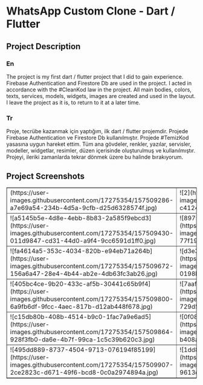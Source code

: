 # WhatsApp Custom Clone - Dart / Flutter

## Project Description
### En
The project is my first dart / flutter project that I did to gain experience. Firebase Authentication and Firestore Db are used in the project. I acted in accordance with the #CleanKod law in the project. All main bodies, colors, texts, services, models, widgets, images are created and used in the layout. I leave the project as it is, to return to it at a later time.
</br>
### Tr
Proje, tecrübe kazanmak için yaptığım, ilk dart / flutter projemdir. Projede Firebase Authentication ve Firestore Db kullanılmıştır. Projede #TemizKod yasasına uygun hareket ettim. Tüm ana gövdeler, renkler, yazılar, servisler, modeller, widgetlar, resimler, düzen içerisinde oluşturulmuş ve kullanılmıştır. Projeyi, ileriki zamanlarda tekrar dönmek üzere bu halinde bırakıyorum. 
## Project Screenshots
<table border='1'>
  <tr>
    <td>(https://user-images.githubusercontent.com/17275354/157509286-a7e69a54-234b-4d5a-9cfb-d25d6328574f.jpg)</td>
    <td>![2](https://user-images.githubusercontent.com/17275354/157509307-c412484a-ade9-42f6-abd9-5c8474a24a83.jpg)</td>
  </tr>
  <tr>
    <td>![a5145b5e-4d8e-4ebb-8b83-2a585f9ebcd3](https://user-images.githubusercontent.com/17275354/157509430-011d9847-cd31-44d0-a9f4-9cc6591d1ff0.jpg)</td>
    <td>![8975d109-ec2a-4f16-be22-e51ccbbb495f](https://user-images.githubusercontent.com/17275354/157509473-77f1997a-ade7-4c71-b9e7-0b04c508d366.jpg)</td>
    <td>![1741b38c-e6e4-472c-8dda-00ba2d3ee25a](https://user-images.githubusercontent.com/17275354/157509518-3303d4ae-56eb-4fc4-9935-494c5903419b.jpg)</td>
  </tr>
  <tr>
    <td>![fa4614a5-353c-4034-820b-e94eb71a264b](https://user-images.githubusercontent.com/17275354/157509672-156a6a47-28e4-4b44-ab2e-4db63fc3ab26.jpg)</td>
    <td>![d3e3afe7-154e-4bf3-9482-fb1dd412da2d](https://user-images.githubusercontent.com/17275354/157509632-0198b910-902e-4965-888d-142293be5906.jpg)</td>
    <td>![c20ac3f1-714e-40bb-a19d-eb8cf26eb16e](https://user-images.githubusercontent.com/17275354/157509700-7546823e-404e-4634-8a32-49e726feea39.jpg)</td>
  </tr>
   <tr>
    <td>![405bc4ce-9b20-433c-af5b-30441c65b9f4](https://user-images.githubusercontent.com/17275354/157509800-6a9fb6df-9fcc-4aec-817b-d12ab448f678.jpg)</td>
    <td>![7aaf7b24-ca34-4ad8-a231-6034b4bc6798](https://user-images.githubusercontent.com/17275354/157509818-729d5d7b-db38-4bfb-9e2a-af21473ca202.jpg)</td>
    <td>![07125230-15db-4348-94ac-a7e805001ea0](https://user-images.githubusercontent.com/17275354/157509843-24b95aec-91a8-4a36-81a3-4d3af894c2dd.jpg)</td>
    
    
  </tr>
  <tr>
     <td>![c15db80b-408b-4514-b9c0-1fac7a9e6ad5](https://user-images.githubusercontent.com/17275354/157509864-928f3fb0-da6e-4b7f-99ca-1c5c39b620c3.jpg)</td>
    <td>![0f082e5a-633d-4ea2-a5c4-d28ca6d047b6](https://user-images.githubusercontent.com/17275354/157509874-b408a4d6-4fc2-4e48-bd97-d8d13cff3e53.jpg)</td>
     <td>![350ef452-f32d-471f-917c-d721c52a7994](https://user-images.githubusercontent.com/17275354/157509896-e38a3268-fefe-4591-9f9c-3255bbddddfa.jpg)</td>
  </tr>
  <tr>
     <td>![495dd889-8737-4504-9713-076194f85199](https://user-images.githubusercontent.com/17275354/157509907-2ce2823c-d671-49f6-bcd8-0c0a2974894a.jpg)</td>
    <td>![1dd83055-12ee-4b6a-9a50-dc986d55c435](https://user-images.githubusercontent.com/17275354/157510082-9613dd9c-5e60-4d4c-b93e-029c19ca965e.jpg)</td>
  </tr>
</table>
    


